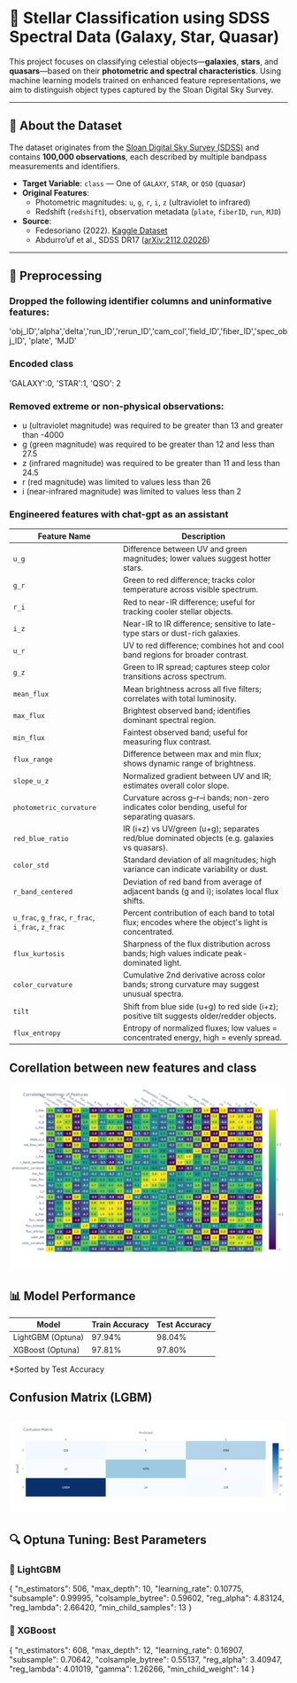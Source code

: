 # 🌌 Stellar Classification using SDSS Spectral Data (Galaxy, Star, Quasar)

This project focuses on classifying celestial objects—**galaxies**, **stars**, and **quasars**—based on their **photometric and spectral characteristics**. Using machine learning models trained on enhanced feature representations, we aim to distinguish object types captured by the Sloan Digital Sky Survey.

---

## 📄 About the Dataset

The dataset originates from the [Sloan Digital Sky Survey (SDSS)](https://www.kaggle.com/fedesoriano/stellar-classification-dataset-sdss17) and contains **100,000 observations**, each described by multiple bandpass measurements and identifiers.

- **Target Variable**: `class` — One of `GALAXY`, `STAR`, or `QSO` (quasar)
- **Original Features**:
  - Photometric magnitudes: `u`, `g`, `r`, `i`, `z` (ultraviolet to infrared)
  - Redshift (`redshift`), observation metadata (`plate`, `fiberID`, `run`, `MJD`)
- **Source**:
  - Fedesoriano (2022). [Kaggle Dataset](https://www.kaggle.com/fedesoriano/stellar-classification-dataset-sdss17)
  - Abdurro’uf et al., SDSS DR17 ([arXiv:2112.02026](https://arxiv.org/abs/2112.02026))

---

## 🔧 Preprocessing

### Dropped the following identifier columns and uninformative features:
'obj_ID','alpha','delta','run_ID','rerun_ID','cam_col','field_ID','fiber_ID','spec_obj_ID', 'plate', 'MJD'

### Encoded class
'GALAXY':0, 'STAR':1, 'QSO': 2

### Removed extreme or non-physical observations:
- u (ultraviolet magnitude) was required to be greater than 13 and greater than -4000
- g (green magnitude) was required to be greater than 12 and less than 27.5
- z (infrared magnitude) was required to be greater than 11 and less than 24.5
- r (red magnitude) was limited to values less than 26
- i (near-infrared magnitude) was limited to values less than 2

### Engineered features with chat-gpt as an assistant
| Feature Name                                     | Description                                                                                        |
| ------------------------------------------------ | -------------------------------------------------------------------------------------------------- |
| `u_g`                                            | Difference between UV and green magnitudes; lower values suggest hotter stars.                     |
| `g_r`                                            | Green to red difference; tracks color temperature across visible spectrum.                         |
| `r_i`                                            | Red to near-IR difference; useful for tracking cooler stellar objects.                             |
| `i_z`                                            | Near-IR to IR difference; sensitive to late-type stars or dust-rich galaxies.                      |
| `u_r`                                            | UV to red difference; combines hot and cool band regions for broader contrast.                     |
| `g_z`                                            | Green to IR spread; captures steep color transitions across spectrum.                              |
| `mean_flux`                                      | Mean brightness across all five filters; correlates with total luminosity.                         |
| `max_flux`                                       | Brightest observed band; identifies dominant spectral region.                                      |
| `min_flux`                                       | Faintest observed band; useful for measuring flux contrast.                                        |
| `flux_range`                                     | Difference between max and min flux; shows dynamic range of brightness.                            |
| `slope_u_z`                                      | Normalized gradient between UV and IR; estimates overall color slope.                              |
| `photometric_curvature`                          | Curvature across g–r–i bands; non-zero indicates color bending, useful for separating quasars.     |
| `red_blue_ratio`                                 | IR (i+z) vs UV/green (u+g); separates red/blue dominated objects (e.g. galaxies vs quasars).       |
| `color_std`                                      | Standard deviation of all magnitudes; high variance can indicate variability or dust.              |
| `r_band_centered`                                | Deviation of red band from average of adjacent bands (g and i); isolates local flux shifts.        |
| `u_frac`, `g_frac`, `r_frac`, `i_frac`, `z_frac` | Percent contribution of each band to total flux; encodes where the object's light is concentrated. |
| `flux_kurtosis`                                  | Sharpness of the flux distribution across bands; high values indicate peak-dominated light.        |
| `color_curvature`                                | Cumulative 2nd derivative across color bands; strong curvature may suggest unusual spectra.        |
| `tilt`                                           | Shift from blue side (u+g) to red side (i+z); positive tilt suggests older/redder objects.         |
| `flux_entropy`                                   | Entropy of normalized fluxes; low values = concentrated energy, high = evenly spread.              |

## Corellation between new features and class
![Predicted vs Actual](figures/heatmap2.png)

## 📊 Model Performance

| Model              | Train Accuracy | Test Accuracy |
|--------------------|----------------|---------------|
| LightGBM (Optuna)  | 97.94%         | 98.04%        |
| XGBoost (Optuna)   | 97.81%         | 97.80%        |

*Sorted by Test Accuracy

## Confusion Matrix (LGBM)
![Predicted vs Actual](figures/confusion.png)
---

## 🔍 Optuna Tuning: Best Parameters

### 🔹 LightGBM

{
  "n_estimators": 506,
  "max_depth": 10,
  "learning_rate": 0.10775,
  "subsample": 0.99995,
  "colsample_bytree": 0.59602,
  "reg_alpha": 4.83124,
  "reg_lambda": 2.66420,
  "min_child_samples": 13
}

### 🔹 XGBoost
{
  "n_estimators": 608,
  "max_depth": 12,
  "learning_rate": 0.16907,
  "subsample": 0.70642,
  "colsample_bytree": 0.55137,
  "reg_alpha": 3.40947,
  "reg_lambda": 4.01019,
  "gamma": 1.26266,
  "min_child_weight": 14
}
